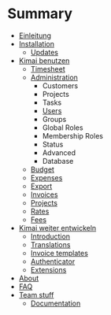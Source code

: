 # Summary

* [Einleitung](README.md)
* [Installation](installation/README.md)
   * [Updates](installation/updates.md)
* [Kimai benutzen](manual/README.md)
   * [Timesheet](manual/timesheet.md)
   * [Administration](manual/administration.md)
       * Customers
       * Projects
       * Tasks
       * [Users](manual/users.md)
       * Groups
       * Global Roles
       * Membership Roles
       * Status
       * Advanced
       * Database
   * [Budget](manual/budget.md)
   * [Expenses](manual/expenses.md)
   * [Export](manual/export.md)
   * [Invoices](manual/invoices.md)
   * [Projects](manual/projects.md)
   * [Rates](manual/rates.md)
   * [Fees](manual/fees.md)
* [Kimai weiter entwickeln](developer/README.md)
   * [Introduction](developer/introduction.md)
   * [Translations](developer/translations.md)
   * [Invoice templates](developer/invoice-templates.md)
   * [Authenticator](administrator/authenticator.md)
   * [Extensions](developer/extensions.md)
* [About](administrator/README.md)
* [FAQ](FAQ.md)
* [Team stuff](team/README.md)
   * [Documentation](team/documentation.md)

